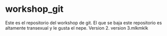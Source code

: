 # workshop_git
Este es el repositorio del workshop de git. El que se baja este repositorio es altamente transexual y le gusta el nepe. Version 2. version 3.mlkmklk